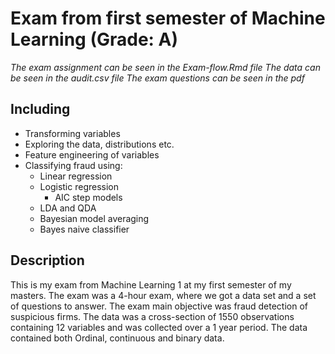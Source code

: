 # Exam from first semester of Machine Learning (Grade: A)

*The exam assignment can be seen in the Exam-flow.Rmd file*
*The data can be seen in the audit.csv file*
*The exam questions can be seen in the pdf*

## Including
  - Transforming variables
  - Exploring the data, distributions etc.
  - Feature engineering of variables
  - Classifying fraud using:
    - Linear regression
    - Logistic regression
      - AIC step models
    - LDA and QDA
    - Bayesian model averaging
    - Bayes naive classifier

## Description
This is my exam from Machine Learning 1 at my first semester of my masters. The exam was a 4-hour exam, where we got a data set and a set of questions to answer.
The exam main objective was fraud detection of suspicious firms. The data was a cross-section of 1550 observations containing 12 variables and was collected over a 1 year period. The data contained both Ordinal, continuous and binary data.  
